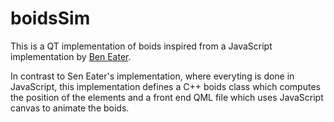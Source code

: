 # boidsSim
This is a QT implementation of boids inspired from a JavaScript implementation by [Ben Eater](https://eater.net/boids).

In contrast to Sen Eater's implementation, where everyting is done in JavaScript, this implementation defines a C++ boids class which computes the position of the elements and a front end QML file which uses JavaScript canvas to animate the boids.
